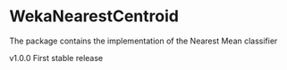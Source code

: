 # WekaNearestCentroid
The package contains the implementation of the Nearest Mean classifier

v1.0.0
First stable release
